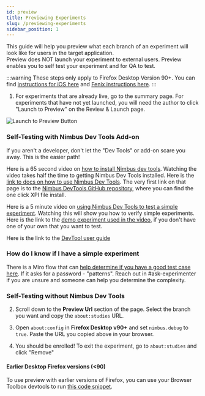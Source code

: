 ```yaml
---
id: preview
title: Previewing Experiments
slug: /previewing-experiments
sidebar_position: 1
---
```


This guide will help you preview what each branch of an experiment will look like for users in the target application.  
Preview does NOT launch your experiment to external users.  Preview enables you to self test your experiment and for QA to test.

:::warning
These steps only apply to Firefox Desktop Version 90+. You can find [instructions for iOS here](ios-preview-testing.md) and [Fenix instructions here](https://experimenter.info/android-preview-testing).
:::

1. For experiments that are already live, go to the summary page. For experiments that have not yet launched, you will need the author to click "Launch to Preview" on the Review & Launch page.

![Launch to Preview Button](/img/preview/preview-button.png)

### Self-Testing with Nimbus Dev Tools Add-on
If you aren't a developer, don't let the "Dev Tools" or add-on scare you away.  This is the easier path!  

Here is a 65 second video on [how to install Nimbus dev tools](https://mozilla.hosted.panopto.com/Panopto/Pages/Viewer.aspx?id=b7b2d02b-79ba-43a0-a708-b2a60107f0bf).  Watching the video takes half the time to getting Nimbus Dev Tools installed.  Here is the [link to docs on how to use Nimbus Dev Tools](https://experimenter.info/nimbus-devtools-guide#installation).  The very first link on that page is to the [Nimbus DevTools GitHub repository](https://github.com/mozilla-extensions/nimbus-devtools/releases), where you can find the one click XPI file install.

Here is a 5 minute video on [using Nimbus Dev Tools to test a simple experiment](https://mozilla.hosted.panopto.com/Panopto/Pages/Viewer.aspx?id=98d797c3-35e2-413a-b68d-b2a5018b814e).  Watching this will show you how to verify simple experiments.  Here is the link to the [demo experiment used in the video](https://experimenter.services.mozilla.com/nimbus/training-only-for-dev-tools/summary), if you don't have one of your own that you want to test.

Here is the link to the [DevTool user guide](https://experimenter.info/nimbus-devtools-guide/) 

### How do I know if I have a simple experiment
There is a Miro flow that can [help determine if you have a good test case here](https://miro.com/app/board/uXjVK_27t2o=/?share_link_id=702720260336).  If it asks for a password - "patterns".  Reach out in #ask-experimenter if you are unsure and someone can help you determine the complexity. 

### Self-Testing without Nimbus Dev Tools

2. Scroll down to the **Preview Url** section of the page. Select the branch you want and copy the `about:studies` URL.

3. Open `about:config` in **Firefox Desktop v90+** and set `nimbus.debug` to `true`. Paste the URL you copied above in your browser.

4. You should be enrolled! To exit the experiment, go to `about:studies` and click "Remove"

#### Earlier Desktop Firefox versions (<90)

To use preview with earlier versions of Firefox, you can use your Browser Toolbox devtools to run [this code snippet](https://gist.github.com/piatra/fb3876257f876386da104df593000ce9).
